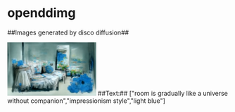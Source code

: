 # openddimg
##Images generated by disco diffusion##


<img src="img/capture.png" width="40%">
##Text:## ["room is gradually like a universe without companion","impressionism style","light blue"]

